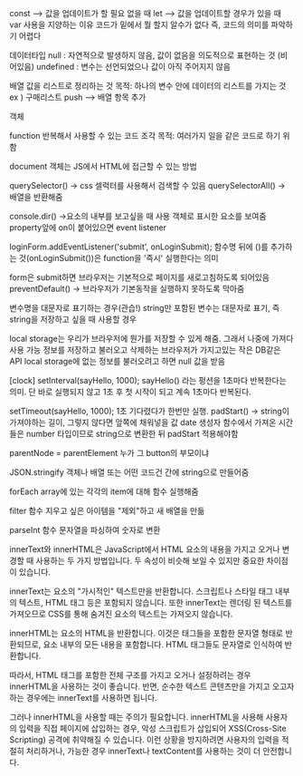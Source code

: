 const --> 값을 업데이트가 할 필요 없을 때
let --> 값을 업데이트할 경우가 있을 때
var 사용을 지양하는 이유
코드가 밑에서 뭘 할지 알수가 없다
즉, 코드의 의미를 파악하기 어렵다

데이터타입
null : 자연적으로 발생하지 않음, 값이 없음을 의도적으로 표현하는 것 (비어있음)
undefined : 변수는 선언되었으나 값이 아직 주어지지 않음

배열
값을 리스트로 정리하는 것
목적: 하나의 변수 안에 데이터의 리스트를 가지는 것
ex ) 구매리스트
push --> 배열 항목 추가

객체

function
반복해서 사용할 수 있는 코드 조각
목적: 여러가지 일을 같은 코드로 하기 위함

document 객체는 JS에서 HTML에 접근할 수 있는 방법

querySelector() -> css 셀럭터를 사용해서 검색할 수 있음
querySelectorAll() -> 배열을 반환해줌

console.dir()
->요소의 내부를 보고싶을 때 사용
객체로 표시한 요소를 보여줌
property앞에 on이 붙어있으면 event listener

loginForm.addEventListener('submit', onLoginSubmit);
함수명 뒤에 ()를 추가하는 것(onLoginSubmit())은 function을 '즉시' 실행한다는 의미

form은 submit하면 브라우저는 기본적으로 페이지를 새로고침하도록 되어있음
preventDefault() -> 브라우저가 기본동작을 실행하지 못하도록 막아줌

변수명을 대문자로 표기하는 경우(관습!)
string만 포함된 변수는 대문자로 표기, 즉 string을 저장하고 싶을 때 사용할 경우

local storage는 우리가 브라우저에 뭔가를 저장할 수 있게 해줌. 그래서 나중에 가져다 사용 가능
정보를 저장하고 불러오고 삭제하는 브라우저가 가지고있는 작은 DB같은 API
local storage에 없는 정보를 불러오려고 하면 null 값을 받음

[clock]
setInterval(sayHello, 1000);
sayHello() 라는 펑션을 1초마다 반복한다는 의미.
단 바로 실행되지 않고 1초 후 첫 시작이 되고 계속 1초마다 반복된다.

setTimeout(sayHello, 1000);
1초 기다렸다가 한번만 실행.
padStart() -> string이 가져야하는 길이, 그렇지 않다면 앞쪽에 채워넣을 값
date 생성자 함수에서 가져온 시간들은 number 타입이므로 string으로 변환한 뒤 padStart 적용해야함

parentNode = parentElement
누가 그 button의 부모이냐

JSON.stringify
객체나 배열 또는 어떤 코드건 간에 string으로 만들어줌

forEach
array에 있는 각각의 item에 대해 함수 실행해줌

filter 함수
지우고 싶은 아이템을 "제외"하고 새 배열을 만듦

parseInt 함수
문자열을 파싱하여 숫자로 변환

innerText와 innerHTML은 JavaScript에서 HTML 요소의 내용을 가지고 오거나 변경할 때 사용하는 두 가지 방법입니다. 두 속성이 비슷해 보일 수 있지만 중요한 차이점이 있습니다.

innerText는 요소의 "가시적인" 텍스트만을 반환합니다. 스크립트나 스타일 태그 내부의 텍스트, HTML 태그 등은 포함되지 않습니다. 또한 innerText는 렌더링 된 텍스트를 가져오므로 CSS를 통해 숨겨진 요소의 텍스트는 가져오지 않습니다.

innerHTML는 요소의 HTML을 반환합니다. 이것은 태그들을 포함한 문자열 형태로 반환되므로, 요소 내부의 모든 내용을 포함합니다. HTML 태그들도 문자열로 인식하여 반환합니다.

따라서, HTML 태그를 포함한 전체 구조를 가지고 오거나 설정하려는 경우 innerHTML을 사용하는 것이 좋습니다. 반면, 순수한 텍스트 콘텐츠만을 가지고 오고자 하는 경우에는 innerText를 사용하면 됩니다.

그러나 innerHTML을 사용할 때는 주의가 필요합니다. innerHTML을 사용해 사용자의 입력을 직접 페이지에 삽입하는 경우, 악성 스크립트가 삽입되어 XSS(Cross-Site Scripting) 공격에 취약해질 수 있습니다. 이런 상황을 방지하려면 사용자의 입력을 적절히 처리하거나, 가능한 경우 innerText나 textContent를 사용하는 것이 더 안전합니다.
